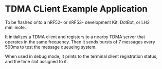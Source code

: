 # TDMA CLient Example Application

To be flashed onto a nRF52- or nRF53- development Kit, DotBot, or LH2 mini mote.

It initializes a TDMA client and registers to a nearby TDMA server that operates in the same frequency.
Then it sends bursts of 7 messages every 500ms to test the message queueing system.

When used in debug mode, it prints to the terminal client registration status, and the time slot assigned to it.
